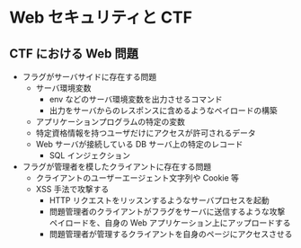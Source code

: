 # Web セキュリティと CTF

## CTF における Web 問題

- フラグがサーバサイドに存在する問題
  - サーバ環境変数
    - env などのサーバ環境変数を出力させるコマンド
    - 出力をサーバからのレスポンスに含めるようなペイロードの構築
  - アプリケーションプログラムの特定の変数
  - 特定資格情報を持つユーザだけにアクセスが許可されるデータ
  - Web サーバが接続している DB サーバ上の特定のレコード
    - SQL インジェクション
- フラグが管理者を模したクライアントに存在する問題
  - クライアントのユーザーエージェント文字列や Cookie 等
  - XSS 手法で攻撃する
    - HTTP リクエストをリッスンするようなサーバプロセスを起動
    - 問題管理者のクライアントがフラグをサーバに送信するような攻撃ペイロードを、自身の Web アプリケーション上にアップロードする
    - 問題管理者が管理するクライアントを自身のページにアクセスさせる
